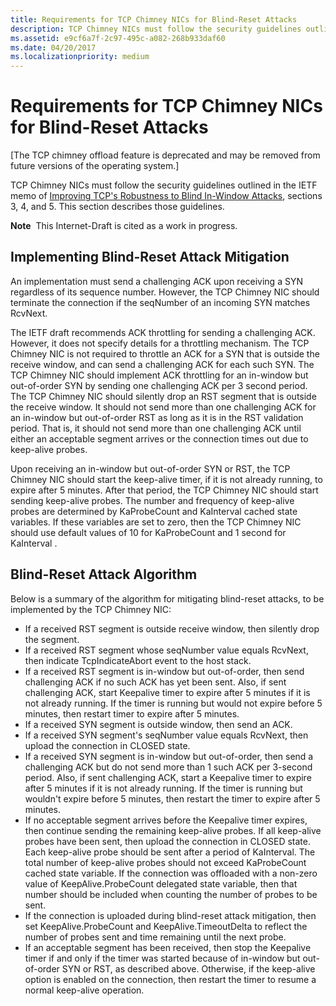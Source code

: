 ```yaml
---
title: Requirements for TCP Chimney NICs for Blind-Reset Attacks
description: TCP Chimney NICs must follow the security guidelines outlined in the IETF memo of Improving TCP's Robustness to Blind In-Window Attacks, sections 3, 4, and 5. This section describes those guidelines.
ms.assetid: e9cf6a7f-2c97-495c-a082-268b933daf60
ms.date: 04/20/2017
ms.localizationpriority: medium
---
```


# Requirements for TCP Chimney NICs for Blind-Reset Attacks


\[The TCP chimney offload feature is deprecated and may be removed from future versions of the operating system.\]

TCP Chimney NICs must follow the security guidelines outlined in the IETF memo of [Improving TCP's Robustness to Blind In-Window Attacks](https://go.microsoft.com/fwlink/p/?linkid=181776), sections 3, 4, and 5. This section describes those guidelines.

**Note**  This Internet-Draft is cited as a work in progress.

 

## Implementing Blind-Reset Attack Mitigation


An implementation must send a challenging ACK upon receiving a SYN regardless of its sequence number. However, the TCP Chimney NIC should terminate the connection if the seqNumber of an incoming SYN matches RcvNext.

The IETF draft recommends ACK throttling for sending a challenging ACK. However, it does not specify details for a throttling mechanism. The TCP Chimney NIC is not required to throttle an ACK for a SYN that is outside the receive window, and can send a challenging ACK for each such SYN. The TCP Chimney NIC should implement ACK throttling for an in-window but out-of-order SYN by sending one challenging ACK per 3 second period. The TCP Chimney NIC should silently drop an RST segment that is outside the receive window. It should not send more than one challenging ACK for an in-window but out-of-order RST as long as it is in the RST validation period. That is, it should not send more than one challenging ACK until either an acceptable segment arrives or the connection times out due to keep-alive probes.

Upon receiving an in-window but out-of-order SYN or RST, the TCP Chimney NIC should start the keep-alive timer, if it is not already running, to expire after 5 minutes. After that period, the TCP Chimney NIC should start sending keep-alive probes. The number and frequency of keep-alive probes are determined by KaProbeCount and KaInterval cached state variables. If these variables are set to zero, then the TCP Chimney NIC should use default values of 10 for KaProbeCount and 1 second for KaInterval .

## Blind-Reset Attack Algorithm


Below is a summary of the algorithm for mitigating blind-reset attacks, to be implemented by the TCP Chimney NIC:

-   If a received RST segment is outside receive window, then silently drop the segment.
-   If a received RST segment whose seqNumber value equals RcvNext, then indicate TcpIndicateAbort event to the host stack.
-   If a received RST segment is in-window but out-of-order, then send challenging ACK if no such ACK has yet been sent. Also, if sent challenging ACK, start Keepalive timer to expire after 5 minutes if it is not already running. If the timer is running but would not expire before 5 minutes, then restart timer to expire after 5 minutes.
-   If a received SYN segment is outside window, then send an ACK.
-   If a received SYN segment's seqNumber value equals RcvNext, then upload the connection in CLOSED state.
-   If a received SYN segment is in-window but out-of-order, then send a challenging ACK but do not send more than 1 such ACK per 3-second period. Also, if sent challenging ACK, start a Keepalive timer to expire after 5 minutes if it is not already running. If the timer is running but wouldn't expire before 5 minutes, then restart the timer to expire after 5 minutes.
-   If no acceptable segment arrives before the Keepalive timer expires, then continue sending the remaining keep-alive probes. If all keep-alive probes have been sent, then upload the connection in CLOSED state. Each keep-alive probe should be sent after a period of KaInterval. The total number of keep-alive probes should not exceed KaProbeCount cached state variable. If the connection was offloaded with a non-zero value of KeepAlive.ProbeCount delegated state variable, then that number should be included when counting the number of probes to be sent.
-   If the connection is uploaded during blind-reset attack mitigation, then set KeepAlive.ProbeCount and KeepAlive.TimeoutDelta to reflect the number of probes sent and time remaining until the next probe.
-   If an acceptable segment has been received, then stop the Keepalive timer if and only if the timer was started because of in-window but out-of-order SYN or RST, as described above. Otherwise, if the keep-alive option is enabled on the connection, then restart the timer to resume a normal keep-alive operation.

 

 





